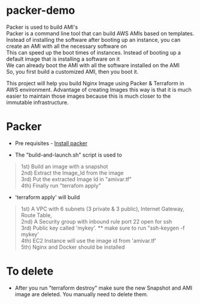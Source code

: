 # packer-demo

Packer is used to build AMI's <br /> 
Packer is a command line tool that can build AWS AMIs based on templates.<br /> 
Instead of installing the software after booting up an instance, you can create an AMI with all the necessary software on <br />
This can speed up the boot times of instances. Instead of booting up a default image that is installing a software on it <br />
We can already boot the AMI with all the software installed on the AMI <br />
So, you first build a customized AMI, then you boot it. <br />

This project will help you build Nginx Image using Packer & Terraform in AWS environment.
Advantage of creating Images this way is that it is much easier to maintain those images because this is much closer to the immutable infrastructure.

# Packer
- Pre requisites - [Install packer](https://learn.hashicorp.com/tutorials/packer/getting-started-install)

- The "build-and-launch.sh" script is used to <br />
> 1st) Build an image with a snapshot <br />
> 2nd) Extract the Image_Id from the image <br />
> 3rd) Put the extracted Image Id in "amivar.tf" <br />
> 4th) Finally run "terrafom apply" <br />
- 'terraform apply' will build <br />
> 1st) A VPC with 6 subnets (3 private & 3 public), Internet Gateway, Route Table, <br />
> 2nd) A Security group with inbound rule port 22 open for ssh <br />
> 3rd) Public key called 'mykey'. ** make sure to run "ssh-keygen -f mykey' <br />
> 4th) EC2 Instance will use the image id from 'amivar.tf' <br />
> 5th) Nginx and Docker should be installed <br />


# To delete
- After you run "terraform destroy" make sure the new Snapshot and AMI image are deleted. You manually need to delete them.
